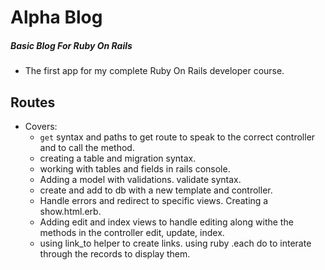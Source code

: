 # Alpha Blog 
##### Basic Blog For Ruby On Rails

- The first app for my complete Ruby On Rails developer course.

## Routes
- Covers:
    - `get` syntax and paths to get route to speak to the correct controller and to call the method.
    - creating a table and migration syntax.
    - working with tables and fields in rails console.
    - Adding a model with validations. validate syntax.
    - create and add to db with a new template and controller.
    - Handle errors and redirect to specific views. Creating a show.html.erb.
    - Adding edit and index views to handle editing along withe the methods in the controller edit, update, index.
    - using link_to helper to create links. using ruby .each do to interate through the records to display them.